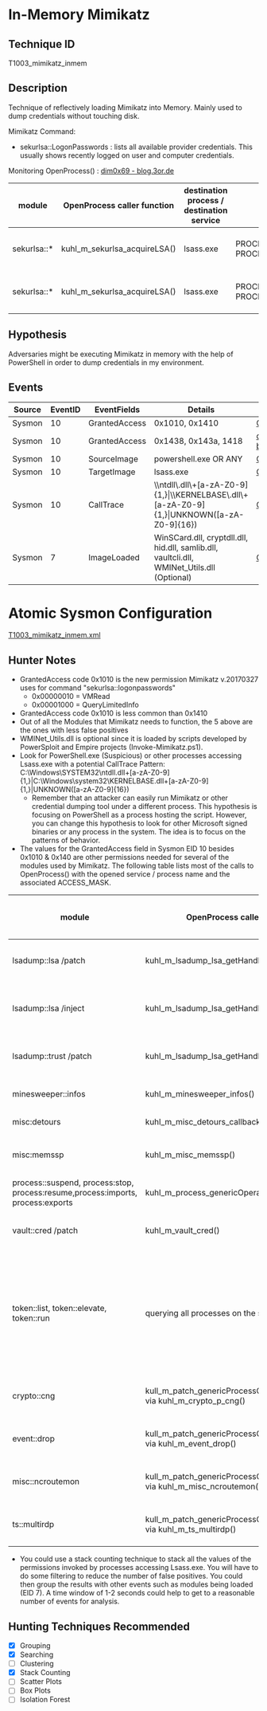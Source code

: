 # In-Memory Mimikatz
## Technique ID
T1003_mimikatz_inmem


## Description
Technique of reflectively loading Mimikatz into Memory. Mainly used to dump credentials without touching disk.

Mimikatz Command: 
* sekurlsa::LogonPasswords : lists all available provider credentials. This usually shows recently logged on user and computer credentials.

Monitoring OpenProcess() : [dim0x69 - blog.3or.de](https://blog.3or.de/hunting-mimikatz-with-sysmon-monitoring-openprocess.html)

| module | OpenProcess caller function | destination process / destination service | ACCESS\_MASK | ACCESS_MASK translated | comment |
|---------|---------|---------|---------|---------|---------|
| sekurlsa::* | kuhl_m_sekurlsa_acquireLSA() | lsass.exe | PROCESS_VM_READ \| PROCESS_QUERY_INFORMATION | 0x1410 | for Windows Version < 5 |
| sekurlsa::* | kuhl_m_sekurlsa_acquireLSA() | lsass.exe | PROCESS_VM_READ \| PROCESS_QUERY_LIMITED_INFORMATION | 0x1010 | for Windows Version >= 6 |


## Hypothesis
Adversaries might be executing Mimikatz in memory with the help of PowerShell in order to dump credentials in my environment.


## Events

| Source | EventID | EventFields | Details | Reference | 
|--------|---------|-------|--------|-----------| 
| Sysmon | 10 | GrantedAccess | 0x1010, 0x1410 | [Cyb3rWard0g](https://cyberwardog.blogspot.com/2017/03/chronicles-of-threat-hunter-hunting-for_22.html) |
| Sysmon | 10 | GrantedAccess | 0x1438, 0x143a, 1418 | [dim0x69 - blog.3or.de](https://blog.3or.de/hunting-mimikatz-with-sysmon-monitoring-openprocess.html) |
| Sysmon | 10 | SourceImage | powershell.exe OR ANY | [Cyb3rWard0g](https://cyberwardog.blogspot.com/2017/03/chronicles-of-threat-hunter-hunting-for_22.html) |
| Sysmon | 10 | TargetImage | lsass.exe | [Cyb3rWard0g](https://cyberwardog.blogspot.com/2017/03/chronicles-of-threat-hunter-hunting-for_22.html) |
| Sysmon | 10 | CallTrace | \\\ntdll\\.dll\\+\[a-zA-Z0-9\]\{1,\}\|\\\KERNELBASE\\.dll\\+\[a-zA-Z0-9\]\{1,\}\|UNKNOWN\(\[a-zA-Z0-9\]\{16\}\) | [Cyb3rWard0g](https://cyberwardog.blogspot.com/2017/03/chronicles-of-threat-hunter-hunting-for_22.html) |
| Sysmon | 7 | ImageLoaded | WinSCard.dll, cryptdll.dll, hid.dll, samlib.dll, vaultcli.dll, WMINet_Utils.dll (Optional) | [Cyb3rWard0g](https://cyberwardog.blogspot.com/2017/03/chronicles-of-threat-hunter-hunting-for.html) |


# Atomic Sysmon Configuration
[T1003_mimikatz_inmem.xml](https://github.com/Cyb3rWard0g/ThreatHunter-Playbook/blob/master/attack_matrix/windows/sysmon_configs/T1003_mimikatzinmem.xml)


## Hunter Notes
* GrantedAccess code 0x1010 is the new permission Mimikatz v.20170327 uses for command "sekurlsa::logonpasswords"
  * 0x00000010 = VMRead
  * 0x00001000 = QueryLimitedInfo
* GrantedAccess code 0x1010 is less common than 0x1410
* Out of all the Modules that Mimikatz needs to function, the 5 above are the ones with less false positives
* WMINet_Utils.dll is optional since it is loaded by scripts developed by PowerSploit and Empire projects (Invoke-Mimikatz.ps1).
* Look for PowerShell.exe (Suspicious) or other processes accessing Lsass.exe with a potential CallTrace Pattern: C:\\Windows\\SYSTEM32\\ntdll\.dll\+[a-zA-Z0-9]{1,}\|C:\\Windows\\system32\\KERNELBASE\.dll\+[a-zA-Z0-9]{1,}\|UNKNOWN\([a-zA-Z0-9]{16}\)
	* Remember that an attacker can easily run Mimikatz or other credential dumping tool under a different process. This hypothesis is focusing on PowerShell as a process hosting the script. However, you can change this hypothesis to look for other Microsoft signed binaries or any process in the system. The idea is to focus on the patterns of behavior.
* The values for the GrantedAccess field in Sysmon EID 10 besides 0x1010 & 0x140 are other permissions needed for several of the modules used by Mimikatz. The following table lists most of the calls to OpenProcess() with the opened service / process name and the associated ACCESS_MASK.

| module | OpenProcess caller function | destination process / destination service | ACCESS\_MASK | ACCESS_MASK translated | comment |
|---------|---------|---------|---------|---------|---------|
| lsadump::lsa /patch | kuhl_m_lsadump_lsa_getHandle() | SamSs | PROCESS_VM_READ \| PROCESS_VM_WRITE \| PROCESS_VM_OPERATION \| PROCESS_QUERY_INFORMATION | 0x1438 |
| lsadump::lsa /inject | kuhl_m_lsadump_lsa_getHandle() | SamSs | PROCESS_VM_READ \| PROCESS_VM_WRITE  \| PROCESS_VM_OPERATION \| PROCESS_QUERY_INFORMATION \| PROCESS_CREATE_THREAD | 0x143a |
| lsadump::trust /patch | kuhl_m_lsadump_lsa_getHandle() | SamSs | PROCESS_VM_READ \| PROCESS_VM_WRITE \| PROCESS_VM_OPERATION \| PROCESS_QUERY_INFORMATION| 0x1438 |
| minesweeper::infos | kuhl_m_minesweeper_infos() | minesweeper.exe | PROCESS_VM_READ \| PROCESS_VM_OPERATION \| PROCESS_QUERY_INFORMATION | 0x1418 |
| misc:detours | kuhl_m_misc_detours_callback_process() | * |GENERIC_READ | |omitted because of the very generic ACCESS_MASK |
| misc:memssp |  kuhl_m_misc_memssp() | lsass.exe | PROCESS_VM_READ \| PROCESS_VM_WRITE \| PROCESS_VM_OPERATION \| PROCESS_QUERY_INFORMATION | 0x1438 |
| process::suspend, process:stop, process:resume,process:imports, process:exports |kuhl_m_process_genericOperation()|||| omitted because of the very generic ACCESS_MASKs|
| vault::cred /patch|  kuhl_m_vault_cred() | SamSs | PROCESS_VM_READ \| PROCESS_VM_WRITE \| PROCESS_VM_OPERATION \| PROCESS_QUERY_INFORMATION | 0x1438 | |
| token::list, token::elevate, token::run | querying all processes on the system |*||first 0x1400 then 0x40| all three commands result in a call to kull_m_token_getTokens() which first iterates over **all** processes and threads with OpenProcess(PROCESS_QUERY_INFORMATION (0x1400)) (kull_m_token_getTokens_process_callback()) and then again to get the tokens OpenProcess(PROCESS_DUP_HANDLE (0x40)) (in kull_m_handle_getHandlesOfType_callback()) to duplicate the Tokens. This resultet in many thousand (!) Events with ID 10 (!)|
| crypto::cng | kull_m_patch_genericProcessOrServiceFromBuild() via  kuhl_m_crypto_p_cng() |KeyIso | PROCESS_VM_READ \| PROCESS_VM_WRITE \| PROCESS_VM_OPERATION \| PROCESS_QUERY_INFORMATION | 0x1438 | |
| event::drop | kull_m_patch_genericProcessOrServiceFromBuild() via  kuhl_m_event_drop() | EventLog | PROCESS_VM_READ \| PROCESS_VM_WRITE \| PROCESS_VM_OPERATION \| PROCESS_QUERY_INFORMATION | 0x1438 | ** this event does not get logged! :O mimikatz seems to be fast enough to apply the patch before the event gets logged!**|
| misc::ncroutemon | kull_m_patch_genericProcessOrServiceFromBuild() via  kuhl_m_misc_ncroutemon() | dsNcService| PROCESS_VM_READ \| PROCESS_VM_WRITE \| PROCESS_VM_OPERATION \| PROCESS_QUERY_INFORMATION | 0x1438 | |
| ts::multirdp| kull_m_patch_genericProcessOrServiceFromBuild() via  kuhl_m_ts_multirdp() | TermService | PROCESS_VM_READ \| PROCESS_VM_WRITE \| PROCESS_VM_OPERATION \| PROCESS_QUERY_INFORMATION | 0x1438 | 

* You could use a stack counting technique to stack all the values of the permissions invoked by processes accessing Lsass.exe. You will have to do some filtering to reduce the number of false positives. You could then group the results with other events such as modules being loaded (EID 7). A time window of 1-2 seconds could help to get to a reasonable number of events for analysis.


## Hunting Techniques Recommended

- [x] Grouping
- [x] Searching
- [ ] Clustering
- [x] Stack Counting
- [ ] Scatter Plots
- [ ] Box Plots
- [ ] Isolation Forest
